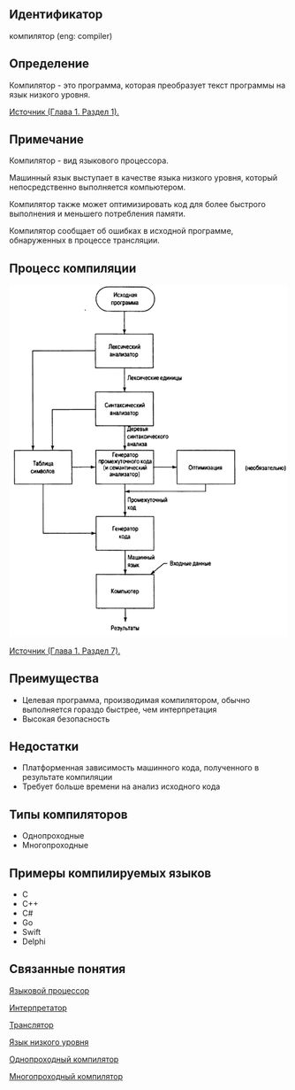 ## Идентификатор
компилятор (eng: compiler)


## Определение
Компилятор - это программа, которая преобразует текст программы на язык низкого уровня.

[Источник (Глава 1. Раздел 1).](../bibliography/Sebesta-Concepts-book.md)


## Примечание
Компилятор - вид языкового процессора.

Машинный язык выступает в качестве языка низкого уровня, который непосредственно выполняется компьютером.

Компилятор также может оптимизировать код для более быстрого выполнения и меньшего потребления памяти.

Компилятор сообщает об ошибках в исходной программе, обнаруженных в процессе трансляции.


## Процесс компиляции
<img src="images/compilation_process.png"></img>

[Источник (Глава 1. Раздел 7).](../bibliography/Sebesta-Concepts-book.md)


## Преимущества
- Целевая программа, производимая компилятором, обычно выполняется гораздо быстрее, чем интерпретация
- Высокая безопасность


## Недостатки
- Платформенная зависимость машинного кода, полученного в результате компиляции
- Требует больше времени на анализ исходного кода


## Типы компиляторов
- Однопроходные
- Многопроходные


## Примеры компилируемых языков
- C
- C++
- C#
- Go
- Swift
- Delphi


## Связанные понятия
[Языковой процессор](language_processor.md)

[Интерпретатор](interpreter.md)

[Транслятор](translator.md)

[Язык низкого уровня](low_level_language.md)

[Однопроходный компилятор](single_pass_compiler.md)

[Многопроходный компилятор](multi_pass_compiler.md)
